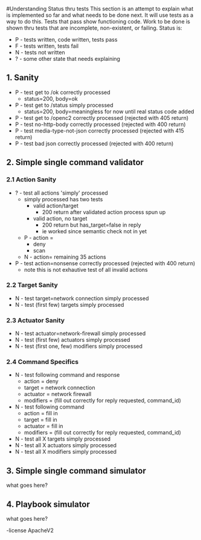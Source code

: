 #Understanding Status thru tests
This section is an attempt to explain what is implemented so far 
and what needs to be done next.
It will use tests as a way to do this.
Tests that pass show functioning code.
Work to be done is shown thru tests that are incomplete, non-existent, or failing.
Status is:
- P - tests written, code written, tests pass
- F - tests written, tests fail
- N - tests not written
- ? - some other state that needs explaining

## 1. Sanity

- P - test get to /ok correctly processed
   * status=200, body=ok
- P - test get to /status simply processed 
   * status=200, body=meaningless for now until real status code added
- P - test get to /openc2 correctly processed (rejected with 405 return)
- P - test no-http-body correctly processed (rejected with 400 return)
- P - test media-type-not-json correctly processed (rejected with 415 return)
- P - test bad json correctly processed (rejected with 400 return)

## 2. Simple single command validator

### 2.1 Action Sanity
- ? - test all actions 'simply' processed
   * simply processed has two tests
      + valid action/target
         - 200 return after validated action process spun up
      + valid action, no target
         - 200 return but has_target=false in reply
         - ie worked since semantic check not in yet
   * P - action =
      + deny
      + scan
   * N - action= remaining 35 actions
- P - test action=nonsense correctly processed (rejected with 400 return)
   * note this is not exhautive test of all invalid actions

### 2.2 Target Sanity
- N - test target=network connection simply processed
- N - test (first few) targets simply processed

### 2.3 Actuator Sanity
- N - test actuator=network-firewall simply processed
- N - test (first few) actuators simply processed
- N - test (first one, few) modifiers simply processed

### 2.4 Command Specifics
- N - test following command and response
   * action =  deny
   * target = network connection
   * actuator = network firewall
   * modifiers = (fill out correctly for reply requested, command_id)
- N - test following command
   * action =  fill in
   * target = fill in
   * actuator = fill in
   * modifiers = (fill out correctly for reply requested, command_id)
- N - test all X targets simply processed
- N - test all X actuators simply processed
- N - test all X modifiers simply processed

## 3. Simple single command simulator
what goes here?

## 4. Playbook simulator
what goes here?

-license ApacheV2 
